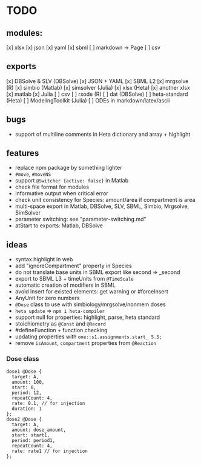 # TODO

## modules:

[x] xlsx
[x] json
[x] yaml
[x] sbml
[ ] markdown -> Page
[ ] csv

## exports

[x] DBSolve & SLV (DBSolve)
[x] JSON + YAML
[x] SBML L2
[x] mrgsolve (R)
[x] simbio (Matlab)
[x] simsolver (Julia)
[x] xlsx (Heta)
[x] another xlsx
[x] matlab
[x] Julia
[ ] csv
[ ] rxode (R)
[ ] dat (DBSolve)
[ ] heta-standard (Heta)
[ ] ModelingToolkit (Julia)
[ ] ODEs in markdown/latex/ascii

## bugs

- support of multiline comments in Heta dictionary and array + highlight

## features

- replace npm package by something lighter
- `#move`, `#moveNS`
- support `@Switcher {active: false}` in Matlab
- check file format for modules
- informative output when critical error
- check unit consistency for Species: amount/area if compartment is area 
- multi-space export in Matlab, DBSolve, SLV, SBML, Simbio, Mrgsolve, SimSolver
- parameter switching: see "parameter-switching.md"
- atStart to exports: Matlab, DBSolve

## ideas

- syntax highlight in web
- add "ignoreCompartment" property in Species
- do not translate base units in SBML export like second => _second
- export to SBML L3 + timeUnits from `@TimeScale`
- automatic creation of modifiers in SBML
- avoid insert for existed elements: get warning or #forceInsert 
- AnyUnit for zero numbers
- `@Dose` class to use with simbiology/mrgsolve/nonmem doses
- `heta update` => `npm i heta-compiler`
- support null for properties: highlight, parse, heta standard
- stoichiometry as `@Const` and `@Record`
- #defineFunction + function checking
- updating properties with `one::s1.assignments.start_ 5.5;`
- remove `isAmount`, `compartment` properties from `@Reaction`

### Dose class

```heta
dose1 @Dose {
  target: A,
  amount: 100,
  start: 0,
  period: 12,
  repeatCount: 4,
  rate: 0.1, // for injection
  duration: 1
};
dose2 @Dose {
  target: A,
  amount: dose_amount,
  start: start1,
  period: period1,
  repeatCount: 4,
  rate: rate1 // for injection
};
```
